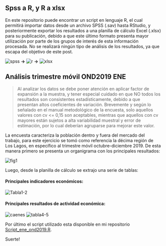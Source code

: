 ## Spss a R, y R a xlsx
En este repositorio puede encontrar un script en lenguaje R, el cual permitirá importar datos desde un archivo SPSS (.sav) hasta RStudio, y posteriormente exportar los resultados a una planilla de cálculo Excel (.xlsx) para su publicación, debido a que este último formato presenta mayor utilización por parte de los grupos de interés de esta información procesada. No se realizará ningún tipo de análisis de los resultados, ya que escapa del objetivo de este post.

![spss](https://raw.githubusercontent.com/luis-fernandezt/Encuesta-Nacional-de-Empleo-OND-2019-SPSS-a-RStudio/master/icono/sav.png)    **->** ![r](https://github.com/luis-fernandezt/Encuesta-Nacional-de-Empleo-OND-2019-SPSS-a-RStudio/blob/master/icono/r.png)    **->** ![xlsx](https://raw.githubusercontent.com/luis-fernandezt/Encuesta-Nacional-de-Empleo-OND-2019-SPSS-a-RStudio/master/icono/xls.png)

## Análisis trimestre móvil OND2019 ENE
>Al analizar los datos se debe poner atención en aplicar factor de expansión a la muestra, y tener especial cuidado en que NO todos los resultados son consistentes estadísticamente, debido a que presentan altos coeficientes de variación.
Brevemente y según lo señalado en el manual metodológico de la encuesta, solo aquellos valores con cv <= 0,15 son aceptables, mientras que aquellos con cv mayores están sujetos a alta variabilidad muestral y error de estimación, por lo cual deberían agruparse para mejorar este valor.

La encuesta caracteriza la población dentro y fuera del mercado del trabajo, para este ejercicio se tomó como referencia la décima región de Los Lagos, en específico al trimestre móvil octubre-diciembre 2019. De esta manera primero se presenta un organigrama con los principales resultados:

![fig1](https://raw.githubusercontent.com/luis-fernandezt/Encuesta-Nacional-de-Empleo-OND-2019-SPSS-a-RStudio/master/docs/fig1.png)

Luego, desde la planilla de cálculo se extrajo una serie de tablas:

#### Principales indicadores económicos:

![Tabla1-2](https://raw.githubusercontent.com/luis-fernandezt/Encuesta-Nacional-de-Empleo-OND-2019-SPSS-a-RStudio/master/docs/tabla1-2.png)

#### Principales resultados de actividad económica:

![caenes](https://raw.githubusercontent.com/luis-fernandezt/Encuesta-Nacional-de-Empleo-OND-2019-SPSS-a-RStudio/master/docs/caenes.png)
![tabla4-5](https://raw.githubusercontent.com/luis-fernandezt/Encuesta-Nacional-de-Empleo-OND-2019-SPSS-a-RStudio/master/docs/tabla4-5.png)

Por último el script utilizado esta disponible en mi repositorio [Script_ene_ond2019.R](https://github.com/luis-fernandezt/Encuesta-Nacional-de-Empleo-OND-2019-SPSS-a-RStudio/blob/master/Script_ene_ond2019.R).

Suerte!
